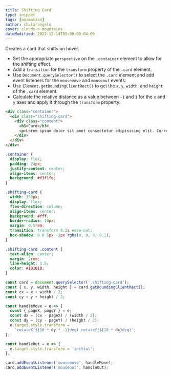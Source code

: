 ```yaml
---
title: Shifting Card
type: snippet
tags: [animation]
author: chalarangelo
cover: clouds-n-mountains
dateModified: 2022-12-14T05:00:00-04:00
---
```


Creates a card that shifts on hover.

- Set the appropriate `perspective` on the `.container` element to allow for the shifting effect.
- Add a `transition` for the `transform` property of the `.card` element.
- Use `Document.querySelector()` to select the `.card` element and add event listeners for the `mousemove` and `mouseout` events.
- Use `Element.getBoundingClientRect()` to get the `x`, `y`, `width`, and `height` of the `.card` element.
- Calculate the relative distance as a value between `-1` and `1` for the `x` and `y` axes and apply it through the `transform` property.

```html
<div class="container">
  <div class="shifting-card">
    <div class="content">
      <h3>Card</h3>
      <p>Lorem ipsum dolor sit amet consectetur adipisicing elit. Corrupti repellat, consequuntur doloribus voluptate esse iure?</p>
    </div>
  </div>
</div>
```

```css
.container {
  display: flex;
  padding: 24px;
  justify-content: center;
  align-items: center;
  background: #f3f1fe;
}

.shifting-card {
  width: 350px;
  display: flex;
  flex-direction: column;
  align-items: center;
  background: #fff;
  border-radius: 10px;
  margin: 0.5rem;
  transition: transform 0.2s ease-out;
  box-shadow: 0 0 5px -2px rgba(0, 0, 0, 0.1);
}

.shifting-card .content {
  text-align: center;
  margin: 2rem;
  line-height: 1.5;
  color: #101010;
}
```

```js
const card = document.querySelector('.shifting-card');
const { x, y, width, height } = card.getBoundingClientRect();
const cx = x + width / 2;
const cy = y + height / 2;

const handleMove = e => {
  const { pageX, pageY } = e;
  const dx = (cx - pageX) / (width / 2);
  const dy = (cy - pageY) / (height / 2);
  e.target.style.transform =
    `rotateX(${10 * dy * -1}deg) rotateY(${10 * dx}deg)`;
};

const handleOut = e => {
  e.target.style.transform = 'initial';
};

card.addEventListener('mousemove', handleMove);
card.addEventListener('mouseout', handleOut);
```
